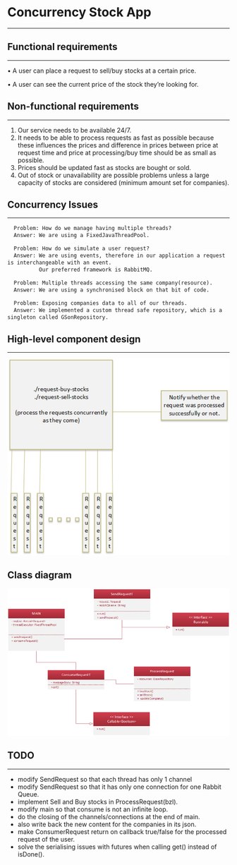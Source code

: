 # Concurrency Stock App

-----------------

## **Functional requirements**

------------

•	A user can place a request to sell/buy stocks at a certain price. 

•	A user can see the current price of the stock they’re looking for.

## **Non-functional requirements**

------------


1.	Our service needs to be available 24/7.
2.	It needs to be able to process requests as fast as possible because these influences the prices and difference in prices between price at request time and price at processing/buy time should be as small as possible.
3.	Prices should be updated fast as stocks are bought or sold.
4.	Out of stock or unavailability are possible problems unless a large capacity of stocks are considered (minimum amount set for companies).


## **Concurrency Issues** 

----------------------


```
  Problem: How do we manage having multiple threads?
  Answer: We are using a FixedJavaThreadPool.
```

```
  Problem: How do we simulate a user request?
  Answer: We are using events, therefore in our application a request is interchangeable with an event. 
          Our preferred framework is RabbitMQ.
```

```
  Problem: Multiple threads accessing the same company(resource).
  Answer: We are using a synchronised block on that bit of code.
```

```
  Problem: Exposing companies data to all of our threads.
  Answer: We implemented a custom thread safe repository, which is a singleton called GSonRepository.
```

## **High-level component design** 

-------------------------------

![Architecture](docs/High-level-arch.png)


## **Class diagram**

![ClassDiagram](docs/ArchitectureUML.png)


## TODO

-------------


- modify SendRequest so that each thread has only 1 channel
- modify SendRequest so that it has only one connection for one Rabbit Queue.
- implement Sell and Buy stocks in ProcessRequest(bzl).
- modify main so that consume is not an infinite loop.
- do the closing of the channels/connections at the end of main.
- also write back the new content for the companies in its json.
- make ConsumerRequest return on callback true/false for the processed request of the user.
- solve the serialising issues with futures when calling get() instead of isDone().


